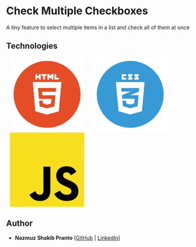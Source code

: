 # Check Multiple Checkboxes

A tiny feature to select multiple items in a list and check all of them at once

## Technologies
<div align="left">
  <img src="./../../assets/techs/html5.png" width="200px" hspace="10" title="HTML5" />
  <img src="./../../assets/techs/css3.png" width="200px" hspace="10" title="CSS3" />
  <img src="./../../assets/techs/javascript.png" width="200px" hspace="10" title="JavaScript" />
</div>
 
## Author
* **Nazmuz Shakib Pranto** [[GitHub](https://github.com/npranto) | [LinkedIn](https://www.linkedin.com/in/npranto/)] 
